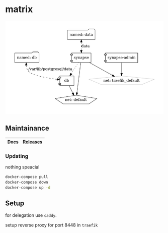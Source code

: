 # matrix

![Architecture](architecture.png?raw=true)

## Maintainance

| [Docs](https://github.com/matrix-org/synapse/tree/develop/contrib/docker) | [Releases](https://github.com/matrix-org/synapse/releases) |
| --- | --- |

### Updating

nothing speacial

```bash
docker-compose pull
docker-compose down
docker-compose up -d
```

## Setup

for delegation use `caddy`.

setup reverse proxy for port 8448 in `traefik`
